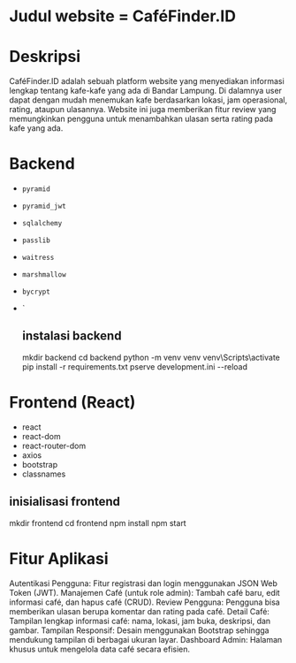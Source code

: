 # Judul website = CaféFinder.ID

# Deskripsi
CaféFinder.ID adalah sebuah platform website yang menyediakan informasi lengkap tentang kafe-kafe yang ada di Bandar Lampung. Di dalamnya user dapat dengan mudah menemukan kafe berdasarkan lokasi, jam operasional, rating, ataupun ulasannya. Website ini juga memberikan fitur review yang memungkinkan pengguna untuk menambahkan ulasan serta rating pada kafe yang ada.

# Backend
- `pyramid`
- `pyramid_jwt`
- `sqlalchemy`
- `passlib`
- `waitress`
- `marshmallow`
- `bycrypt`
- `

  ## instalasi backend
  mkdir backend
  cd backend
  python -m venv venv
  venv\Scripts\activate
  pip install -r requirements.txt
  pserve development.ini --reload
  

# Frontend (React)
- react
- react-dom
- react-router-dom
- axios
- bootstrap
- classnames

## inisialisasi frontend
mkdir frontend
cd frontend
npm install
npm start

# Fitur Aplikasi
Autentikasi Pengguna: Fitur registrasi dan login menggunakan JSON Web Token (JWT).
Manajemen Café (untuk role admin): Tambah café baru, edit informasi café, dan hapus café (CRUD).
Review Pengguna: Pengguna bisa memberikan ulasan berupa komentar dan rating pada café.
Detail Café: Tampilan lengkap informasi café: nama, lokasi, jam buka, deskripsi, dan gambar.
Tampilan Responsif: Desain menggunakan Bootstrap sehingga mendukung tampilan di berbagai ukuran layar.
Dashboard Admin: Halaman khusus untuk mengelola data café secara efisien.
